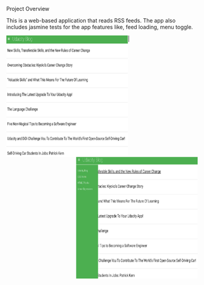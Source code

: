 [//]: # (Image References)


Project Overview

This is a web-based application that reads RSS feeds. The app also includes jasmine tests for the app features like, feed loading, menu toggle.

<img src="./feedReader1.PNG"  align="left" width="320" height="320"> | <img src="./feedReader2.PNG"  align="right" width="320" height="320">
